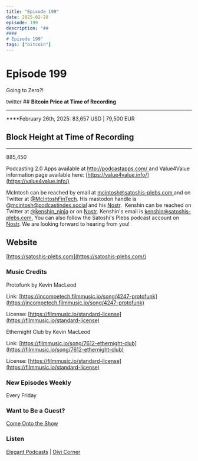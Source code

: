 ```yaml
---
title: "Episode 199"
date: 2025-02-28
episode: 199
description: "## 
#### 
# Episode 199"
tags: ["bitcoin"]
---
```


## 
#### 
# Episode 199

Going to Zero?!

twitter                           ## **Bitcoin Price at Time of Recording**
** **

****February 26th, 2025: 83,657 USD | 79,500 EUR   

### 

## **Block Height at Time of Recording**
****

885,450

Podcasting 2.0 Apps available at [http://podcastapps.com/ ](http://newpodcastapps.com/) and Value4Value information page available here: [https://value4value.info/](https://value4value.info/)

McIntosh can be reached by email at [mcintosh@satoshis-plebs.com ](mailto:mcintosh@satoshis-plebs.com)and on Twitter at [@McIntoshFinTech](https://x.com/McIntoshFinTech). His mastodon handle is @mcintosh@podcastindex.social and his [Nostr](https://njump.me/npub197swtr3ymz7aw72tu7eqspxjta7zwcwf23uw4fxyxe2r2eyrfa2sdpner3).  Kenshin can be reached on Twitter at [@k](https://x.com/kenshin_ninja)[enshin_ninja](https://x.com/kenshin_ninja) or on [Nostr](https://njump.me/npub10xxhztawwgtuapdej49q5jgfawu5p0f2j2tzuaxxww2hl546ct3sr7pcjl). Kenshin's email is [kenshin@satoshis-plebs.com.](mailto:kenshin@satoshis-plebs.com) You can also follow the Satoshi's Plebs podcast account on [Nostr](https://njump.me/npub1hkkcygtuz63jccf3ls63eqltrkztnx2n0kqtq2qgeqq6e52x9xyqpyfvlm). We are looking forward to hearing from you!

## Website

[https://satoshis-plebs.com](https://satoshis-plebs.com/)

### Music Credits

Protofunk by Kevin MacLeod

Link: [https://incompetech.filmmusic.io/song/4247-protofunk](https://incompetech.filmmusic.io/song/4247-protofunk)

License: [https://filmmusic.io/standard-license](https://filmmusic.io/standard-license)

Ethernight Club by Kevin MacLeod

Link: [https://filmmusic.io/song/7612-ethernight-club](https://filmmusic.io/song/7612-ethernight-club)

License: [https://filmmusic.io/standard-license](https://filmmusic.io/standard-license)

### New Episodes Weekly
Every Friday

### Want to Be a Guest?
[Come Onto the Show](#)

### Listen
[Elegant Podcasts](#)  |  [Divi Corner](#)
